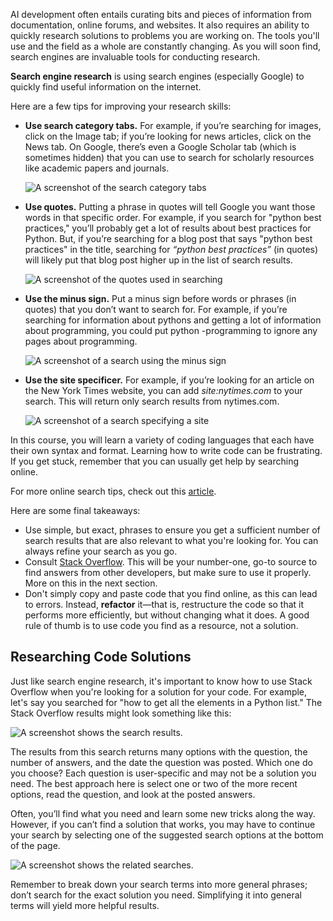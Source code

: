 <img style="display: none;" src="https://static.bc-edx.com/ai/ail-v-1-0/prework/m3/img/banner.jpg" alt="lesson banner" />

AI development often entails curating bits and pieces of information from documentation, online forums, and websites. It also requires an ability to quickly research solutions to problems you are working on. The tools you'll use and the field as a whole are constantly changing. As you will soon find, search engines are invaluable tools for conducting research.

**Search engine research** is using search engines (especially Google) to quickly find useful information on the internet.

Here are a few tips for improving your research skills:

*   **Use search category tabs.** For example, if you’re searching for images, click on the Image tab; if you’re looking for news articles, click on the News tab. On Google, there’s even a Google Scholar tab (which is sometimes hidden) that you can use to search for scholarly resources like academic papers and journals.

    ![A screenshot of the search category tabs](https://static.bc-edx.com/ai/ail-v-1-0/prework/m3/img/Google-search-tabs.jpg)

*   **Use quotes.** Putting a phrase in quotes will tell Google you want those words in that specific order. For example, if you search for "python best practices," you’ll probably get a lot of results about best practices for Python. But, if you’re searching for a blog post that says "python best practices" in the title, searching for *“python best practices”* (in quotes) will likely put that blog post higher up in the list of search results.

    ![A screenshot of the quotes used in searching](https://static.bc-edx.com/ai/ail-v-1-0/prework/m3/img/Google-search-quotes.jpg)

*   **Use the minus sign.** Put a minus sign before words or phrases (in quotes) that you don’t want to search for. For example, if you’re searching for information about pythons and getting a lot of information about programming, you could put python -programming to ignore any pages about programming.

    ![A screenshot of a search using the minus sign](https://static.bc-edx.com/ai/ail-v-1-0/prework/m3/img/Google-search-minus.jpg)

*   **Use the site specificer.** For example, if you’re looking for an article on the New York Times website, you can add *site:nytimes.com* to your search. This will return only search results from nytimes.com.

    ![A screenshot of a search specifying a site](https://static.bc-edx.com/ai/ail-v-1-0/prework/m3/img/Google-site-specifier.jpg)

In this course, you will learn a variety of coding languages that each have their own syntax and format. Learning how to write code can be frustrating. If you get stuck, remember that you can usually get help by searching online.

For more online search tips, check out this [article](http://www.informit.com/articles/article.aspx?p=1315437).

Here are some final takeaways:

*   Use simple, but exact, phrases to ensure you get a sufficient number of search results that are also relevant to what you're looking for. You can always refine your search as you go.
*   Consult [Stack Overflow](https://stackoverflow.com/). This will be your number-one, go-to source to find answers from other developers, but make sure to use it properly. More on this in the next section.
*   Don't simply copy and paste code that you find online, as this can lead to errors. Instead, **refactor** it—that is, restructure the code so that it performs more efficiently, but without changing what it does. A good rule of thumb is to use code you find as a resource, not a solution.

## Researching Code Solutions

Just like search engine research, it's important to know how to use Stack Overflow when you're looking for a solution for your code. For example, let's say you searched for "how to get all the elements in a Python list." The Stack Overflow results might look something like this:

![A screenshot shows the search results.](https://static.bc-edx.com/ai/ail-v-1-0/prework/m3/img/data-pre-3-1-1-search-result-from-stack-overflow_.jpg)

The results from this search returns many options with the question, the number of answers, and the date the question was posted. Which one do you choose? Each question is user-specific and may not be a solution you need. The best approach here is select one or two of the more recent options, read the question, and look at the posted answers.

Often, you’ll find what you need and learn some new tricks along the way. However, if you can’t find a solution that works, you may have to continue your search by selecting one of the suggested search options at the bottom of the page.

![A screenshot shows the related searches.](https://static.bc-edx.com/ai/ail-v-1-0/prework/m3/img/data-pre-3-1-2-additional-search-options-bottom-of-web-page.jpg)

Remember to break down your search terms into more general phrases; don’t search for the exact solution you need. Simplifying it into general terms will yield more helpful results.